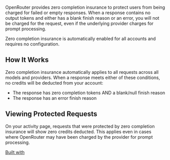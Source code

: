 OpenRouter provides zero completion insurance to protect users from being charged for failed or empty responses. When a response contains no output tokens and either has a blank finish reason or an error, you will not be charged for the request, even if the underlying provider charges for prompt processing.

Zero completion insurance is automatically enabled for all accounts and requires no configuration.

## How It Works

Zero completion insurance automatically applies to all requests across all models and providers. When a response meets either of these conditions, no credits will be deducted from your account:

- The response has zero completion tokens AND a blank/null finish reason
- The response has an error finish reason

## Viewing Protected Requests

On your activity page, requests that were protected by zero completion insurance will show zero credits deducted. This applies even in cases where OpenRouter may have been charged by the provider for prompt processing.

[Built with](https://buildwithfern.com/?utm_campaign=buildWith&utm_medium=docs&utm_source=openrouter.ai)